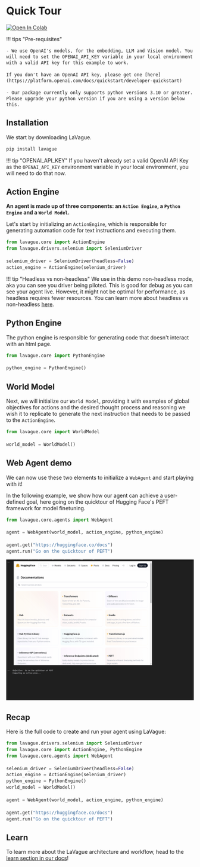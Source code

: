 # Quick Tour

<a target="_blank" href="https://colab.research.google.com/github/lavague-ai/LaVague/blob/main/docs/docs/get-started/quick-tour-notebook/quick-tour.ipynb">
<img src="https://colab.research.google.com/assets/colab-badge.svg" alt="Open In Colab"></a>

!!! tips "Pre-requisites"

    - We use OpenAI's models, for the embedding, LLM and Vision model. You will need to set the OPENAI_API_KEY variable in your local environment with a valid API key for this example to work.

    If you don't have an OpenAI API key, please get one [here](https://platform.openai.com/docs/quickstart/developer-quickstart)

    - Our package currently only supports python versions 3.10 or greater. Please upgrade your python version if you are using a version below this.

## Installation

We start by downloading LaVague.

```bash
pip install lavague
```

!!! tip "OPENAI_API_KEY"
    If you haven't already set a valid OpenAI API Key as the `OPENAI_API_KEY` environment variable in your local environment, you will need to do that now.


## Action Engine

**An agent is made up of three components: an `Action Engine`, a `Python Engine` and a `World Model`.**

Let's start by initializing an `ActionEngine`, which is responsible for generating automation code for text instructions and executing them.

```python
from lavague.core import ActionEngine
from lavague.drivers.selenium import SeleniumDriver

selenium_driver = SeleniumDriver(headless=False)
action_engine = ActionEngine(selenium_driver)
```

!!! tip "Headless vs non-headless"
    We use in this demo non-headless mode, aka you can see you driver being piloted. This is good for debug as you can see your agent live. However, it might not be optimal for performance, as headless requires fewer resources. You can learn more about headless vs non-headless [here](https://www.browserstack.com/guide/what-is-headless-browser-testing).

## Python Engine

The python engine is responsible for generating code that doesn't interact with an html page.

```python
from lavague.core import PythonEngine

python_engine = PythonEngine()
```

## World Model

Next, we will initialize our `World Model`, providing it with examples of global objectives for actions and the desired thought process and reasoning we wish it to  replicate to generate the next instruction that needs to be passed to the `ActionEngine`.

```python
from lavague.core import WorldModel

world_model = WorldModel()
```

## Web Agent demo

We can now use these two elements to initialize a `WebAgent` and start playing with it!

In the following example, we show how our agent can achieve a user-defined goal, here going on the quicktour of Hugging Face's PEFT framework for model finetuning.

```python
from lavague.core.agents import WebAgent

agent = WebAgent(world_model, action_engine, python_engine)

agent.get("https://huggingface.co/docs")
agent.run("Go on the quicktour of PEFT")
```

![qt_output](../../assets/demo_agent_hf.gif)

## Recap

Here is the full code to create and run your agent using LaVague:

```python
from lavague.drivers.selenium import SeleniumDriver
from lavague.core import ActionEngine, PythonEngine
from lavague.core.agents import WebAgent

selenium_driver = SeleniumDriver(headless=False)
action_engine = ActionEngine(selenium_driver)
python_engine = PythonEngine()
world_model = WorldModel()

agent = WebAgent(world_model, action_engine, python_engine)

agent.get("https://huggingface.co/docs")
agent.run("Go on the quicktour of PEFT")
```

## Learn

To learn more about the LaVague architecture and workflow, head to the [learn section in our docs](../learn/architecture.md)!
